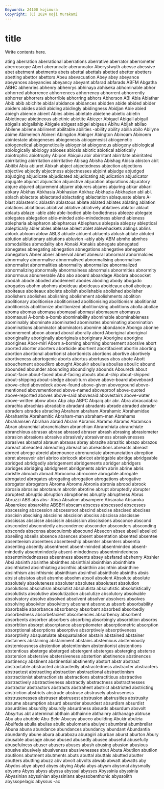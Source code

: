 ```yaml
---
Keywords: 24100 kojimura
Copyright: (C) 2024 Koji Murakami
---
```


# title

Write contents here.



ating aberration
aberrational aberrations aberrative aberrator aberrometer aberroscope Abert aberuncate aberuncator Aberystwyth
abesse abessive abet abetment abetments abets abettal abettals abetted abetter
abetters abetting abettor abettors Abeu abevacuation Abey abey abeyance abeyances
abeyancies abeyancy abeyant abfarad abfarads ABFM Abgatha ABHC abhenries abhenry
abhenrys abhinaya abhiseka abhominable abhor abhorred abhorrence abhorrences abhorrency abhorrent
abhorrently abhorrer abhorrers abhorrible abhorring abhors Abhorson ABI Abia Abiathar
Abib abib abichite abidal abidance abidances abidden abide abided abider
abiders abides abidi abiding abidingly abidingness Abidjan Abie abied abiegh
abience abient Abies abies abietate abietene abietic abietin Abietineae abietineous
abietinic abietite Abiezer Abigael Abigail abigail abigails abigailship Abigale abigeat
abigei abigeus Abihu Abijah abilao Abilene abilene abiliment abilitable abilities
-ability ability abilla abilo Abilyne abime Abimelech Abineri Abingdon Abinger
Abington Abinoam Abinoem abintestate abiogeneses abiogenesis abiogenesist abiogenetic abiogenetical abiogenetically
abiogenist abiogenous abiogeny abiological abiologically abiology abioses abiosis abiotic abiotical
abiotically abiotrophic abiotrophy Abipon Abiquiu abir abirritant abirritate abirritated abirritating
abirritation abirritative Abisag Abisha Abishag Abisia abiston abit Abitibi Abiu
abiuret Abixah abject abjectedness abjection abjections abjective abjectly abjectness abjectnesses
abjoint abjudge abjudged abjudging abjudicate abjudicated abjudicating abjudication abjudicator abjugate
abjunct abjunction abjunctive abjuration abjurations abjuratory abjure abjured abjurement abjurer
abjurers abjures abjuring abkar abkari abkary Abkhas Abkhasia Abkhasian Abkhaz
Abkhazia Abkhazian abl abl. ablach ablactate ablactated ablactating ablactation ablaqueate
ablare A-blast ablastemic ablastin ablastous ablate ablated ablates ablating ablation
ablations ablatitious ablatival ablative ablatively ablatives ablator ablaut ablauts ablaze
-able able able-bodied able-bodiedness ableeze ablegate ablegates ablegation able-minded able-mindedness
ablend ableness ablepharia ablepharon ablepharous Ablepharus ablepsia ablepsy ableptical ableptically
abler ables ablesse ablest ablet ablewhackets ablings ablins ablock abloom
ablow ABLS ablude abluent abluents ablush ablute abluted ablution ablutionary
ablutions abluvion -ably ably ABM abmho abmhos abmodalities abmodality abn
Abnaki Abnakis abnegate abnegated abnegates abnegating abnegation abnegations abnegative abnegator
abnegators Abner abner abnerval abnet abneural abnormal abnormalcies abnormalcy abnormalise
abnormalised abnormalising abnormalism abnormalist abnormalities abnormality abnormalize abnormalized abnormalizing abnormally
abnormalness abnormals abnormities abnormity abnormous abnumerable Abo abo aboard aboardage
Abobra abococket abodah abode aboded abodement abodes aboding abody abogado
abogados abohm abohms aboideau aboideaus aboideaux aboil aboiteau aboiteaus aboiteaux
abolete abolish abolishable abolished abolisher abolishers abolishes abolishing abolishment abolishments
abolition abolitionary abolitionise abolitionised abolitionising abolitionism abolitionist abolitionists abolitionize abolitionized
abolitionizing abolitions abolla abollae aboma abomas abomasa abomasal abomasi abomasum
abomasus abomasusi A-bomb a-bomb abominability abominable abominableness abominably abominate abominated
abominates abominating abomination abominations abominator abominators abomine abondance Abongo abonne
abonnement aboon aborad aboral aborally abord Aboriginal aboriginal aboriginality aboriginally
aboriginals aboriginary Aborigine aborigine aborigines Abor-miri Aborn a-borning aborning aborsement
aborsive abort aborted aborter aborters aborticide abortient abortifacient abortin aborting
abortion abortional abortionist abortionists abortions abortive abortively abortiveness abortogenic aborts
abortus abortuses abos abote Abott abouchement aboudikro abought Aboukir aboulia
aboulias aboulic abound abounded abounder abounding aboundingly abounds Abourezk about
about-face about-faced about-facing abouts about-ship about-shipped about-shipping about-sledge about-turn above
above-board aboveboard above-cited abovedeck above-found above-given aboveground above-mentioned abovementioned above-named
aboveproof above-quoted above-reported aboves above-said abovesaid abovestairs above-water above-written abow
abox Abp abp ABPC Abqaiq abr abr. Abra abracadabra abrachia
abrachias abradable abradant abradants abrade abraded abrader abraders abrades abrading
Abraham abraham Abrahamic Abrahamidae Abrahamite Abrahamitic Abraham-man abraham-man Abrahams Abrahamsen
Abrahan abraid Abram Abramis Abramo Abrams Abramson Abran abranchial abranchialism
abranchian Abranchiata abranchiate abranchious abrasax abrase abrased abraser abrash abrasing
abrasiometer abrasion abrasions abrasive abrasively abrasiveness abrasivenesses abrasives abrastol abraum
abraxas abray abrazite abrazitic abrazo abrazos abreact abreacted abreacting abreaction
abreactions abreacts abreast abreed abrege abreid abrenounce abrenunciate abrenunciation abreption
abret abreuvoir abri abrico abricock abricot abridgable abridge abridgeable abridged
abridgedly abridgement abridgements abridger abridgers abridges abridging abridgment abridgments abrim
abrin abrine abris abristle abroach abroad Abrocoma abrocome abrogable abrogate
abrogated abrogates abrogating abrogation abrogations abrogative abrogator abrogators Abroma Abroms
Abronia abronia abrood abrook abrosia abrosias abrotanum abrotin abrotine abrupt
abruptedly abrupter abruptest abruptio abruption abruptiones abruptly abruptness Abrus Abruzzi
ABS abs abs- Absa Absalom absampere Absaraka Absaroka Absarokee absarokite
ABSBH abscam abscess abscessed abscesses abscessing abscession abscessroot abscind abscise
abscised abscises abscisin abscising abscisins abscision absciss abscissa abscissae abscissas
abscisse abscissin abscission abscissions absconce abscond absconded abscondedly abscondence absconder
absconders absconding absconds absconsa abscoulomb abscound Absecon absee abseil abseiled
abseiling abseils absence absences absent absentation absented absentee absenteeism absentees
absenteeship absenter absenters absentia absenting absently absentment absent-minded absentminded absent-mindedly
absentmindedly absent-mindedness absentmindedness absentmindednesses absentness absents absey absfarad abshenry Abshier
Absi absinth absinthe absinthes absinthial absinthian absinthiate absinthiated absinthiating absinthic
absinthiin absinthin absinthine absinthism absinthismic absinthium absinthol absinthole absinths absis
absist absistos absit absmho absohm absoil absolent Absolute absolute absolutely
absoluteness absoluter absolutes absolutest absolution absolutions absolutism absolutist absolutista absolutistic
absolutistically absolutists absolutive absolutization absolutize absolutory absolvable absolvatory absolve absolved
absolvent absolver absolvers absolves absolving absolvitor absolvitory absonant absonous absorb
absorbability absorbable absorbance absorbancy absorbant absorbed absorbedly absorbedness absorbefacient absorbencies
absorbency absorbent absorbents absorber absorbers absorbing absorbingly absorbition absorbs absorbtion
absorpt absorptance absorptiometer absorptiometric absorption absorptional absorptions absorptive absorptively absorptiveness
absorptivity absquatulate absquatulation abstain abstained abstainer abstainers abstaining abstainment abstains
abstemious abstemiously abstemiousness abstention abstentionism abstentionist abstentions abstentious absterge absterged
abstergent absterges absterging absterse abstersion abstersive abstersiveness abstertion abstinence abstinences
abstinency abstinent abstinential abstinently abstort abstr abstract abstractable abstracted abstractedly
abstractedness abstracter abstracters abstractest abstracting abstraction abstractional abstractionism abstractionist abstractionists
abstractions abstractitious abstractive abstractively abstractiveness abstractly abstractness abstractnesses abstractor abstractors
abstracts abstrahent abstrict abstricted abstricting abstriction abstricts abstrude abstruse abstrusely
abstruseness abstrusenesses abstruser abstrusest abstrusion abstrusities abstrusity absume absumption absurd
absurder absurdest absurdism absurdist absurdities absurdity absurdly absurdness absurds absurdum
absvolt Absyrtus abt abterminal abthain abthainrie abthainry abthanage abtruse Abu
abu abubble Abu-Bekr Abucay abucco abuilding Abukir abuleia Abulfeda abulia
abulias abulic abulomania abulyeit abumbral abumbrellar Abuna abuna abundance abundances
abundancy abundant Abundantia abundantly abune abura aburabozu aburagiri aburban aburst
aburton Abury abusable abusage abuse abused abusedly abusee abuseful abusefully
abusefulness abuser abusers abuses abush abusing abusion abusious abusive abusively
abusiveness abusivenesses abut Abuta Abutilon abutilon abutilons abutment abutments abuts
abuttal abuttals abutted abutter abutters abutting abuzz abv abvolt abvolts
abwab abwatt abwatts aby Abydos abye abyed abyes abying Abyla
abys abysm abysmal abysmally abysms Abyss abyss abyssa abyssal abysses
Abyssinia abyssinia Abyssinian abyssinian abyssinians abyssobenthonic abyssolith abyssopelagic abyssus -ac
